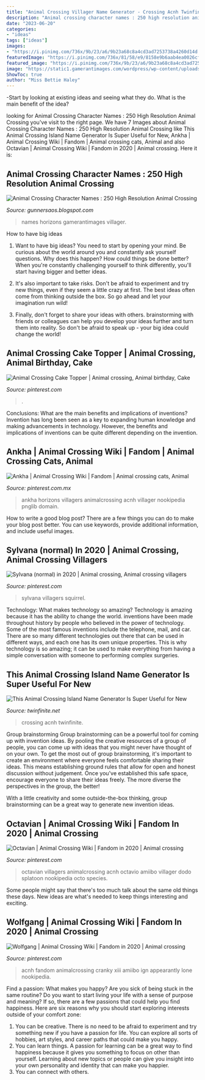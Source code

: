 ```yaml
---
title: "Animal Crossing Villager Name Generator - Crossing Acnh Twinfinite"
description: "Animal crossing character names : 250 high resolution animal crossing"
date: "2023-06-20"
categories:
- "ideas"
tags: ["ideas"]
images:
- "https://i.pinimg.com/736x/9b/23/a6/9b23a68c8a4cd3ad7253738a4260d14d.jpg"
featuredImage: "https://i.pinimg.com/736x/81/58/e9/8158e9b6aab4ea0026cf51415ca3bcf1.jpg"
featured_image: "https://i.pinimg.com/736x/9b/23/a6/9b23a68c8a4cd3ad7253738a4260d14d.jpg"
image: "https://static1.gamerantimages.com/wordpress/wp-content/uploads/2020/04/Animal-Crossing-New-Hoorizons-characters.jpg"
ShowToc: true
author: "Miss Bettie Haley"
---
```



-Start by looking at existing ideas and seeing what they do. What is the main benefit of the idea? 

	

		
looking for Animal Crossing Character Names : 250 High Resolution Animal Crossing you've visit to the right page. We have 7 Images about Animal Crossing Character Names : 250 High Resolution Animal Crossing like This Animal Crossing Island Name Generator Is Super Useful for New, Ankha | Animal Crossing Wiki | Fandom | Animal crossing cats, Animal and also Octavian | Animal Crossing Wiki | Fandom in 2020 | Animal crossing. Here it is:
		
    
## Animal Crossing Character Names : 250 High Resolution Animal Crossing

<img loading=lazy src="https://static1.gamerantimages.com/wordpress/wp-content/uploads/2020/04/Animal-Crossing-New-Hoorizons-characters.jpg" onerror="this.onerror=null;this.src='https://tse1.mm.bing.net/th?id=OIP.hgiXRLg6PEdAGVU7gkcIiAHaDt&amp;pid=15.1';" alt="Animal Crossing Character Names : 250 High Resolution Animal Crossing">

_Source: gunnersaos.blogspot.com_

>names horizons gamerantimages villager. 

	

How to have big ideas
1. Want to have big ideas? You need to start by opening your mind. Be curious about the world around you and constantly ask yourself questions. Why does this happen? How could things be done better? When you're constantly challenging yourself to think differently, you'll start having bigger and better ideas.
2. It's also important to take risks. Don't be afraid to experiment and try new things, even if they seem a little crazy at first. The best ideas often come from thinking outside the box. So go ahead and let your imagination run wild!

3. Finally, don't forget to share your ideas with others. brainstorming with friends or colleagues can help you develop your ideas further and turn them into reality. So don't be afraid to speak up - your big idea could change the world!

    
## Animal Crossing Cake Topper | Animal Crossing, Animal Birthday, Cake

<img loading=lazy src="https://i.pinimg.com/736x/63/63/9c/63639c1c4506fae590b1461ecfda74b9.jpg" onerror="this.onerror=null;this.src='https://tse2.mm.bing.net/th?id=OIP.Q9n-IXAKv7zLaXdsDAOz3wHaFj&amp;pid=15.1';" alt="Animal Crossing Cake Topper | Animal crossing, Animal birthday, Cake">

_Source: pinterest.com_

>. 

	

Conclusions: What are the main benefits and implications of inventions?
Invention has long been seen as a key to expanding human knowledge and making advancements in technology. However, the benefits and implications of inventions can be quite different depending on the invention.

    
## Ankha | Animal Crossing Wiki | Fandom | Animal Crossing Cats, Animal

<img loading=lazy src="https://i.pinimg.com/736x/37/ba/d7/37bad75d833d3468d62874b573e9a39c.jpg" onerror="this.onerror=null;this.src='https://tse2.mm.bing.net/th?id=OIP.nRSvvavZmIROj2ZNE9VtIgAAAA&amp;pid=15.1';" alt="Ankha | Animal Crossing Wiki | Fandom | Animal crossing cats, Animal">

_Source: pinterest.com.mx_

>ankha horizons villagers animalcrossing acnh villager nookipedia pnglib domain. 

	

How to write a good blog post?
There are a few things you can do to make your blog post better. You can use keywords, provide additional information, and include useful images.

    
## Sylvana (normal) In 2020 | Animal Crossing, Animal Crossing Villagers

<img loading=lazy src="https://i.pinimg.com/736x/81/58/e9/8158e9b6aab4ea0026cf51415ca3bcf1.jpg" onerror="this.onerror=null;this.src='https://tse2.mm.bing.net/th?id=OIP.PHszMmfjUgLCrcffIRuK-gAAAA&amp;pid=15.1';" alt="Sylvana (normal) in 2020 | Animal crossing, Animal crossing villagers">

_Source: pinterest.com_

>sylvana villagers squirrel. 

	

Technology: What makes technology so amazing?
Technology is amazing because it has the ability to change the world. inventions have been made throughout history by people who believed in the power of technology. Some of the most famous inventions include the telephone, mail, and car. There are so many different technologies out there that can be used in different ways, and each one has its own unique properties. This is why technology is so amazing; it can be used to make everything from having a simple conversation with someone to performing complex surgeries.

    
## This Animal Crossing Island Name Generator Is Super Useful For New

<img loading=lazy src="https://twinfinite.net/wp-content/uploads/2020/03/Switch_ACNH_ND0220_artwork_05.jpg" onerror="this.onerror=null;this.src='https://tse4.mm.bing.net/th?id=OIP.qVTAopPjGIrM7PgOGTmYvgHaFV&amp;pid=15.1';" alt="This Animal Crossing Island Name Generator Is Super Useful for New">

_Source: twinfinite.net_

>crossing acnh twinfinite. 

	

Group brainstorming
Group brainstorming can be a powerful tool for coming up with invention ideas. By pooling the creative resources of a group of people, you can come up with ideas that you might never have thought of on your own.
To get the most out of group brainstorming, it's important to create an environment where everyone feels comfortable sharing their ideas. This means establishing ground rules that allow for open and honest discussion without judgement. Once you've established this safe space, encourage everyone to share their ideas freely. The more diverse the perspectives in the group, the better!

With a little creativity and some outside-the-box thinking, group brainstorming can be a great way to generate new invention ideas.

    
## Octavian | Animal Crossing Wiki | Fandom In 2020 | Animal Crossing

<img loading=lazy src="https://i.pinimg.com/736x/9b/23/a6/9b23a68c8a4cd3ad7253738a4260d14d.jpg" onerror="this.onerror=null;this.src='https://tse2.mm.bing.net/th?id=OIP.3mNCHEQq76Z2sCrvFWR3IgHaND&amp;pid=15.1';" alt="Octavian | Animal Crossing Wiki | Fandom in 2020 | Animal crossing">

_Source: pinterest.com_

>octavian villagers animalcrossing acnh octavio amiibo villager dodo splatoon nookipedia octo species. 

	

Some people might say that there's too much talk about the same old things these days. New ideas are what's needed to keep things interesting and exciting.

    
## Wolfgang | Animal Crossing Wiki | Fandom In 2020 | Animal Crossing

<img loading=lazy src="https://i.pinimg.com/originals/14/13/22/141322a9f1f7a17f56315e1e9836feec.png" onerror="this.onerror=null;this.src='https://tse2.mm.bing.net/th?id=OIP.GO_gzUFck7UAa9wbVbGnKgAAAA&amp;pid=15.1';" alt="Wolfgang | Animal Crossing Wiki | Fandom in 2020 | Animal crossing">

_Source: pinterest.com_

>acnh fandom animalcrossing cranky xiii amiibo ign appearantly lone nookipedia. 

	

Find a passion: What makes you happy?
Are you sick of being stuck in the same routine? Do you want to start living your life with a sense of purpose and meaning? If so, there are a few passions that could help you find happiness. Here are six reasons why you should start exploring interests outside of your comfort zone: 
1. You can be creative. There is no need to be afraid to experiment and try something new if you have a passion for life. You can explore all sorts of hobbies, art styles, and career paths that could make you happy. 
2. You can learn things. A passion for learning can be a great way to find happiness because it gives you something to focus on other than yourself. Learning about new topics or people can give you insight into your own personality and identity that can make you happier. 
3. You can connect with others.

